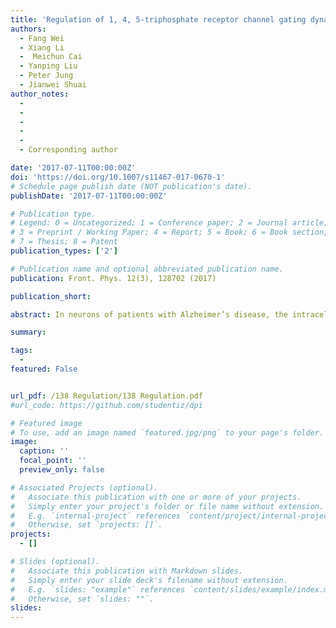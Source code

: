 ```yaml
---
title: 'Regulation of 1, 4, 5-triphosphate receptor channel gating dynamics by mutant presenilin in Alzheimer’s disease cells'
authors:
  - Fang Wei
  - Xiang Li
  -  Meichun Cai
  - Yanping Liu
  - Peter Jung
  - Jianwei Shuai
author_notes:  
  - 
  - 
  -  
  - 
  - 
  - Corresponding author

date: '2017-07-11T00:00:00Z'
doi: 'https://doi.org/10.1007/s11467-017-0670-1'
# Schedule page publish date (NOT publication's date).
publishDate: '2017-07-11T00:00:00Z'

# Publication type.
# Legend: 0 = Uncategorized; 1 = Conference paper; 2 = Journal article;
# 3 = Preprint / Working Paper; 4 = Report; 5 = Book; 6 = Book section;
# 7 = Thesis; 8 = Patent
publication_types: ['2']

# Publication name and optional abbreviated publication name.
publication: Front. Phys. 12(3), 128702 (2017)

publication_short: 

abstract: In neurons of patients with Alzheimer’s disease, the intracellular Ca2+ concentration is increased by its release from the endoplasmic reticulum via the inositol 1, 4, 5-triphosphate receptor (IP3R). In this paper, we discuss the IP3R gating dynamics in familial Alzheimer’s disease (FAD) cells induced with presenilin mutation PS1. By fitting the parameters of an IP3R channel model to experimental data of the open probability, the mean open time and the mean closed time of IP3R channels, in control cells and FAD mutant cells, we suggest that the interaction of presenilin mutation PS1 with IP3R channels leads the decrease in the unbinding rates of IP3 and the activating Ca2+ from IP3Rs. As a result, the increased affinities of IP3 and activating Ca2+ for IP3R channels induce the increase in the Ca2+ signal in FAD mutant cells. Specifically, the PS1 mutation decreases the IP3 dissociation rate of IP3R channels significantly in FAD mutant cells. Our results suggest possible novel targets for FAD therapeutic intervention.

summary: 

tags:
  - 
featured: False


url_pdf: /138 Regulation/138 Regulation.pdf
#url_code: https://github.com/studentiz/dpi

# Featured image
# To use, add an image named `featured.jpg/png` to your page's folder.
image:
  caption: ''
  focal_point: ''
  preview_only: false

# Associated Projects (optional).
#   Associate this publication with one or more of your projects.
#   Simply enter your project's folder or file name without extension.
#   E.g. `internal-project` references `content/project/internal-project/index.md`.
#   Otherwise, set `projects: []`.
projects:
  - []

# Slides (optional).
#   Associate this publication with Markdown slides.
#   Simply enter your slide deck's filename without extension.
#   E.g. `slides: "example"` references `content/slides/example/index.md`.
#   Otherwise, set `slides: ""`.
slides:
---
```



